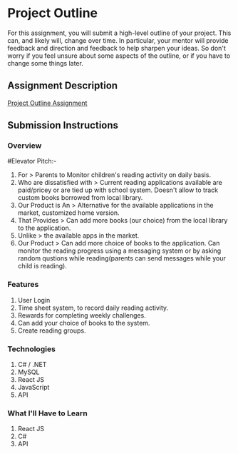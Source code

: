 # Project Outline
For this assignment, you will submit a high-level outline of your project. This can, and likely will, change over time. In particular, your mentor will provide feedback and direction and feedback to help sharpen your ideas. So don't worry if you feel unsure about some aspects of the outline, or if you have to change some things later.


## Assignment Description
[Project Outline Assignment](https://education.launchcode.org/liftoff/assignments/project-outline/)

## Submission Instructions

### Overview
  #Elevator Pitch:-
1. For > Parents to Monitor children's reading activity on daily basis.
2. Who are dissatisfied with > Current reading applications available are paid/pricey or are tied up with school system. Doesn't allow to track custom books borrowed from local library.
3. Our Product is An > Alternative for the available applications
in the market, customized home version.
4. That Provides > Can add more books (our choice) from the local library to the application.
5. Unlike > the available apps in the market.
6. Our Product > Can add more choice of books to the application.
Can monitor the reading progress using a messaging system or by asking random qustions while reading(parents can send messages while your child is reading).
### Features
 1. User Login
 2. Time sheet system, to record daily reading activity.
 3. Rewards for completing weekly challenges.
 3. Can add your choice of books to the system.
 4. Create reading groups.
### Technologies
 1. C# / .NET
 2. MySQL
 3. React JS
 4. JavaScript
 5. API

### What I'll Have to Learn
 1. React JS
 2. C#
 3. API